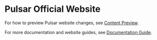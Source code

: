 # Pulsar Official Website

For how to preview Pulsar website changes, see [Content Preview](https://pulsar.apache.org/contribute/document-preview).

For more documentation and website guides, see [Documentation Guide](https://pulsar.apache.org/contribute/document-intro).
